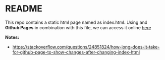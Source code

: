 # README

This repo contains a static html page named as index.html. Using and **Github Pages** in combination with this file, we can access it online 
[here](https://jvoyatz.github.io/cv)


**Notes:**
- https://stackoverflow.com/questions/24851824/how-long-does-it-take-for-github-page-to-show-changes-after-changing-index-html
